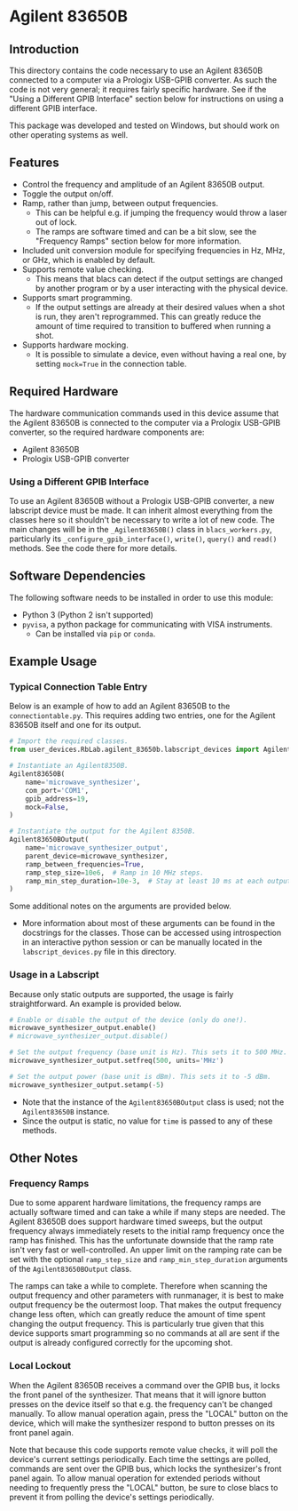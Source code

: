 # Agilent 83650B

## Introduction

This directory contains the code necessary to use an Agilent 83650B connected to a computer via a Prologix USB-GPIB converter.
As such the code is not very general; it requires fairly specific hardware.
See if the "Using a Different GPIB Interface" section below for instructions on using a different GPIB interface.

This package was developed and tested on Windows, but should work on other operating systems as well.

## Features

* Control the frequency and amplitude of an Agilent 83650B output.
* Toggle the output on/off.
* Ramp, rather than jump, between output frequencies.
  * This can be helpful e.g. if jumping the frequency would throw a laser out of lock.
  * The ramps are software timed and can be a bit slow, see the "Frequency Ramps" section below for more information.
* Included unit conversion module for specifying frequencies in Hz, MHz, or GHz, which is enabled by default.
* Supports remote value checking.
  * This means that blacs can detect if the output settings are changed by another program or by a user interacting with the physical device.
* Supports smart programming.
  * If the output settings are already at their desired values when a shot is run, they aren't reprogrammed.
    This can greatly reduce the amount of time required to transition to buffered when running a shot.
* Supports hardware mocking.
  * It is possible to simulate a device, even without having a real one, by setting `mock=True` in the connection table.

## Required Hardware

The hardware communication commands used in this device assume that the Agilent 83650B is connected to the computer via a Prologix USB-GPIB converter, so the required hardware components are:

* Agilent 83650B
* Prologix USB-GPIB converter

### Using a Different GPIB Interface

To use an Agilent 83650B without a Prologix USB-GPIB converter, a new labscript device must be made.
It can inherit almost everything from the classes here so it shouldn't be necessary to write a lot of new code.
The main changes will be in the `_Agilent83650B()` class in `blacs_workers.py`, particularly its `_configure_gpib_interface()`, `write()`, `query()` and `read()` methods.
See the code there for more details.

## Software Dependencies

The following software needs to be installed in order to use this module:

* Python 3 (Python 2 isn't supported)
* `pyvisa`, a python package for communicating with VISA instruments.
  * Can be installed via `pip` or `conda`.

## Example Usage

### Typical Connection Table Entry

Below is an example of how to add an Agilent 83650B to the `connectiontable.py`.
This requires adding two entries, one for the Agilent 83650B itself and one for its output.

```python
# Import the required classes.
from user_devices.RbLab.agilent_83650b.labscript_devices import Agilent83650B, Agilent83650BOutput

# Instantiate an Agilent8350B.
Agilent83650B(
    name='microwave_synthesizer',
    com_port='COM1',
    gpib_address=19,
    mock=False,
)

# Instantiate the output for the Agilent 8350B.
Agilent83650BOutput(
    name='microwave_synthesizer_output',
    parent_device=microwave_synthesizer,
    ramp_between_frequencies=True,
    ramp_step_size=10e6,  # Ramp in 10 MHz steps.
    ramp_min_step_duration=10e-3,  # Stay at least 10 ms at each output frequency.
)
```

Some additional notes on the arguments are provided below.

* More information about most of these arguments can be found in the docstrings for the classes.
Those can be accessed using introspection in an interactive python session or can be manually located in the `labscript_devices.py` file in this directory.

### Usage in a Labscript

Because only static outputs are supported, the usage is fairly straightforward.
An example is provided below.

```python
# Enable or disable the output of the device (only do one!).
microwave_synthesizer_output.enable()
# microwave_synthesizer_output.disable()

# Set the output frequency (base unit is Hz). This sets it to 500 MHz.
microwave_synthesizer_output.setfreq(500, units='MHz')

# Set the output power (base unit is dBm). This sets it to -5 dBm.
microwave_synthesizer_output.setamp(-5)
```

* Note that the instance of the `Agilent83650BOutput` class is used; not the `Agilent83650B` instance.
* Since the output is static, no value for `time` is passed to any of these methods.

## Other Notes

### Frequency Ramps

Due to some apparent hardware limitations, the frequency ramps are actually software timed and can take a while if many steps are needed.
The Agilent 83650B does support hardware timed sweeps, but the output frequency always immediately resets to the initial ramp frequency once the ramp has finished.
This has the unfortunate downside that the ramp rate isn't very fast or well-controlled.
An upper limit on the ramping rate can be set with the optional `ramp_step_size` and `ramp_min_step_duration` arguments of the `Agilent83650BOutput` class.

The ramps can take a while to complete.
Therefore when scanning the output frequency and other parameters with runmanager, it is best to make output frequency be the outermost loop.
That makes the output frequency change less often, which can greatly reduce the amount of time spent changing the output frequency.
This is particularly true given that this device supports smart programming so no commands at all are sent if the output is already configured correctly for the upcoming shot.

### Local Lockout

When the Agilent 83650B receives a command over the GPIB bus, it locks the front panel of the synthesizer.
That means that it will ignore button presses on the device itself so that e.g. the frequency can't be changed manually.
To allow manual operation again, press the "LOCAL" button on the device, which will make the synthesizer respond to button presses on its front panel again.

Note that because this code supports remote value checks, it will poll the device's current settings periodically.
Each time the settings are polled, commands are sent over the GPIB bus, which locks the synthesizer's front panel again.
To allow manual operation for extended periods without needing to frequently press the "LOCAL" button, be sure to close blacs to prevent it from polling the device's settings periodically.
